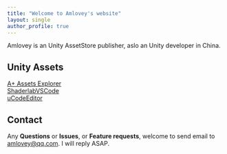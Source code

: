 ```yaml
---
title: "Welcome to Amlovey's website"
layout: single
author_profile: true
---
```


Amlovey is an Unity AssetStore publisher, aslo an Unity developer in China.

## Unity Assets

[A+ Assets Explorer](/assetexplorer/manual/)  
[ShaderlabVSCode](/shaderlabvscode/index/)  
[uCodeEditor](/uce/index/)

## Contact

Any __Questions__ or __Issues__, or __Feature requests__, welcome to send email to <amlovey@qq.com>. I will reply ASAP.